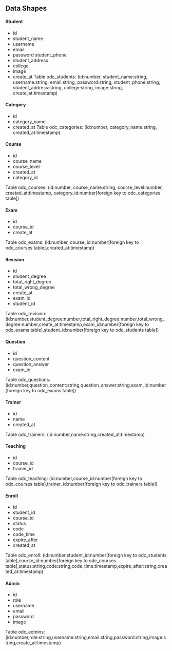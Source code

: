## Data Shapes
#### Student
- id 
- student_name
- username
- email
- password student_phone
- student_address
- college
- image
- create_at
Table odc_students: (id:number, student_name:string, username:string, email:string, password:string, student_phone:string, student_address:string, college:string, image:string, create_at:timestamp)
#### Category
- id
- category_name
- created_at
Table odc_categories: (id:number, category_name:string, created_at:timestamp)
#### Course
- id
- course_name
- course_level
- created_at
- category_id

Table odc_courses: (id:number, course_name:string, course_level:number, created_at:timestamp, category_id:number[foreign key to odc_categories table])
#### Exam
- id
- course_id
- create_at

Table odc_exams: (id:number, course_id:number[foreign key to odc_courses table],created_at:timestamp)
#### Revision
- id
- student_degree
- total_right_degree
- total_wrong_degree
- create_at
- exam_id
- student_id

Table odc_revision: (id:number,student_degree:number,total_right_degree:number,total_wrong_degree:number,create_at:timestamp,exam_id:number[foreign key to odc_exams table],student_id:number[foreign key to odc_students table])
#### Question
- id
- question_content
- question_answer
- exam_id

Table odc_questions: (id:number,question_content:string,question_answer:string,exam_id:number[foreign key to odc_exams table])
#### Trainer
- id
- name
- created_at

Table odc_trainers: (id:number,name:string,created_at:timestamp)
#### Teaching
- id
- course_id
- trainer_id

Table odc_teaching: (id:number,course_id:number[foreign key to odc_courses table],trainer_id:number[foreign key to odc_trainers table])
#### Enroll
- id
- student_id
- course_id
- status
- code
- code_time
- expire_after
- created_at

Table odc_enroll: (id:number,student_id:number[foreign key to odc_students table],course_id:number[foreign key to odc_courses table],status:string,code:string,code_time:timestamp,expire_after:string,created_at:timestamp)
#### Admin
- id
- role
- username
- email
- password
- image

Table odc_admins: (id:number,role:string,username:string,email:string,password:string,image:string,create_at:timestamp)
